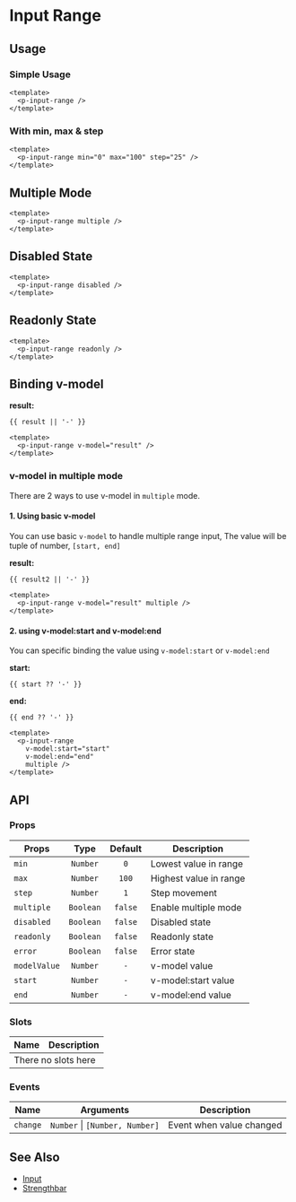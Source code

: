 <script setup>
  import pInputRange from './InputRange.vue'
  import { ref } from 'vue-demi'

  const result  = ref(50)
  const result2 = ref([30, 70])
  const start   = ref(0)
  const end     = ref(100)
</script>

# Input Range

## Usage

### Simple Usage

<preview class="flex-col">
  <p-input-range />
</preview>

```vue
<template>
  <p-input-range />
</template>
```

### With min, max & step

<preview class="flex-col">
  <p-input-range min="0" max="100" step="25" />
</preview>

```vue
<template>
  <p-input-range min="0" max="100" step="25" />
</template>
```


## Multiple Mode

<preview class="flex-col">
  <p-input-range multiple />
</preview>

```vue
<template>
  <p-input-range multiple />
</template>
```

## Disabled State

<preview class="flex-col">
  <p-input-range disabled />
</preview>

```vue
<template>
  <p-input-range disabled />
</template>
```

## Readonly State

<preview class="flex-col">
  <p-input-range readonly />
</preview>

```vue
<template>
  <p-input-range readonly />
</template>
```

## Binding v-model

<preview class="flex-col">
  <p-input-range v-model="result" />
</preview>

**result:**

<pre class="truncate"><code>{{ result || '-' }}</code></pre>

```vue
<template>
  <p-input-range v-model="result" />
</template>
```

### v-model in multiple mode

There are 2 ways to use v-model in `multiple` mode.

#### 1. Using basic v-model

You can use basic `v-model` to handle multiple range input, The value will be tuple of number, `[start, end]`

<preview class="flex-col">
  <p-input-range v-model="result2" multiple />
</preview>

**result:**

<pre class="truncate"><code>{{ result2 || '-' }}</code></pre>

```vue
<template>
  <p-input-range v-model="result" multiple />
</template>
```

#### 2. using v-model:start and v-model:end

You can specific binding the value using `v-model:start` or `v-model:end`

<preview class="flex-col">
  <p-input-range
    v-model:start="start"
    v-model:end="end"
    multiple />
</preview>

**start:**

<pre class="truncate"><code>{{ start ?? '-' }}</code></pre>

**end:**

<pre class="truncate"><code>{{ end ?? '-' }}</code></pre>

```vue
<template>
  <p-input-range
    v-model:start="start"
    v-model:end="end"
    multiple />
</template>
```

## API

### Props

| Props        |   Type    | Default | Description            |
|--------------|:---------:|:-------:|------------------------|
| `min`        | `Number`  |   `0`   | Lowest value in range  |
| `max`        | `Number`  |  `100`  | Highest value in range |
| `step`       | `Number`  |   `1`   | Step movement          |
| `multiple`   | `Boolean` | `false` | Enable multiple mode   |
| `disabled`   | `Boolean` | `false` | Disabled state         |
| `readonly`   | `Boolean` | `false` | Readonly state         |
| `error`      | `Boolean` | `false` | Error state            |
| `modelValue` | `Number`  |   `-`   | v-model value          |
| `start`      | `Number`  |   `-`   | v-model:start value    |
| `end`        | `Number`  |   `-`   | v-model:end value      |

### Slots

<table>
  <thead>
    <tr>
      <th>Name</th>
      <th>Description</th>
    </tr>
  </thead>
  <tbody>
    <tr>
      <td colspan="2" class="text-center">There no slots here</td>
    </tr>
  </tbody>
</table>

### Events

| Name     | Arguments                      | Description              |
|----------|--------------------------------|--------------------------|
| `change` | `Number` \| `[Number, Number]` | Event when value changed |

## See Also

- [Input](/components/input/)
- [Strengthbar](/components/strengthbar/)
